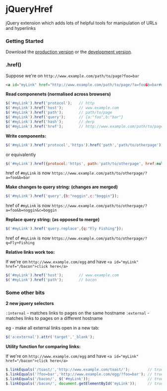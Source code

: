 # jQueryHref

jQuery extension which adds lots of helpful tools for manipulation of URLs and hyperlinks


### Getting Started
Download the [production version][min] or the [development version][max].

[min]: https://raw.github.com/cheeserolls/jQueryHref/master/dist/href.min.js
[max]: https://raw.github.com/cheeserolls/jQueryHref/master/dist/href.js


### .href()

Suppose we're on `http://www.example.com/path/to/page?foo=bar`

```html
<a id="myLink" href="http://www.example.com/path/to/page/?a=foo&b=bar#derp">click here</a>
```

**Read componenets (normalised across browsers)**

```javascript
$('#myLink').href('protocol');   // http
$('#myLink').href('host');       // www.example.com
$('#myLink').href('path');       // path/to/page
$('#myLink').href('query');      // {a:"foo",b:"bar"}
$('#myLink').href('hash');       // derp
$('#myLink').href('href');       // http://www.example.com/path/to/page?a=foo&b=bar#derp
```

**Write components:**

```javascript
$('#myLink').href('protocol','https').href('path','path/to/otherpage').href('hash',null);
```

or equivalently

```javascript
$('#myLink').href({protocol:'https', path:'path/to/otherpage', href:null});
```

href of `#myLink` is now `https://www.example.com/path/to/otherpage/?a=foo&b=bar`

**Make changes to query string:  (changes are merged)**

```javascript
$('#myLink').href('query',{b:"noggin",c:"boggin"});
```

href of `#myLink` is now `https://www.example.com/path/to/otherpage/?a=foo&b=noggin&c=boggin`

**Replace query string:  (as opposed to merge)**

```javascript
$('#myLink').href('query.replace',{q:"Fly Fishing"});
```

href of `#myLink` is now `https://www.example.com/path/to/otherpage/?q=Fly+Fishing`

**Relative links work too:**

If we're on `http://www.example.com/egg` and have `<a id="myLink" href="/bacon">click here</a>`

```javascript
$('#myLink').href('host');       // www.example.com
$('#myLink').href('path');       // bacon
```

### Some other bits

**2 new jquery selectors**

`:internal` - matches links to pages on the same hostname
`:external` - matches links to pages on a different hostname

eg - make all external links open in a new tab:
```javascript
$('a:external').attr('target','_blank');
```

**Utility function for comparing links:**

If we're on `http://www.example.com/egg` and have `<a id="myLink" href="/bacon">click here</a>`

```javascript
$.linkEquals('/toast/','http://www.example.com/toast/');        // true - strings interpreted as links and normalized
$.linkEquals('?foo=bar','http://www.example.com/egg/?foo=bar'); // true - strings interpreted as links and normalized
$.linkEquals('/bacon/', $('#myLink'));                          // true - first element of jquery set used, if it's a link
$.linkEquals('/bacon/', document.getElementById('myLink'));     // true - DOM elements also ok, if it's a link
```
